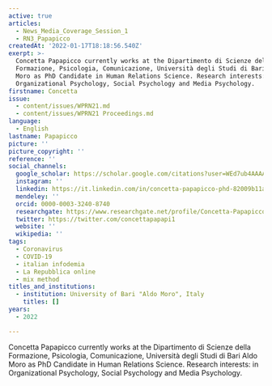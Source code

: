 ```yaml
---
active: true
articles:
  - News_Media_Coverage_Session_1
  - RN3_Papapicco
createdAt: '2022-01-17T18:18:56.540Z'
exerpt: >-
  Concetta Papapicco currently works at the Dipartimento di Scienze della
  Formazione, Psicologia, Comunicazione, Università degli Studi di Bari Aldo
  Moro as PhD Candidate in Human Relations Science. Research interests: in
  Organizational Psychology, Social Psychology and Media Psychology.
firstname: Concetta
issue:
  - content/issues/WPRN21.md
  - content/issues/WPRN21 Proceedings.md
language:
  - English
lastname: Papapicco
picture: ''
picture_copyright: ''
reference: ''
social_channels:
  google_scholar: https://scholar.google.com/citations?user=WEd7ub4AAAAJ&hl=fr&oi=sra
  instagram: ''
  linkedin: https://it.linkedin.com/in/concetta-papapicco-phd-82009b11a
  mendeley: ''
  orcid: 0000-0003-3240-8740
  researchgate: https://www.researchgate.net/profile/Concetta-Papapicco
  twitter: https://twitter.com/concettapapapi1
  website: ''
  wikipedia: ''
tags:
  - Coronavirus
  - COVID-19
  - italian infodemia
  - La Repubblica online
  - mix method
titles_and_institutions:
  - institution: University of Bari "Aldo Moro", Italy
    titles: []
years:
  - 2022

---
```

Concetta Papapicco currently works at the Dipartimento di Scienze della Formazione, Psicologia, Comunicazione, Università degli Studi di Bari Aldo Moro as PhD Candidate in Human Relations Science. Research interests: in Organizational Psychology, Social Psychology and Media Psychology.